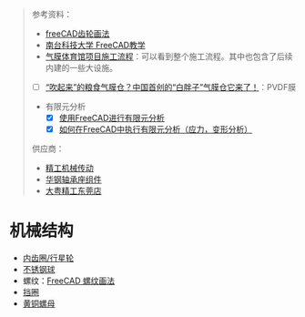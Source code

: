> 参考资料：
>
> - [freeCAD齿轮画法](https://www.bilibili.com/video/BV1rK4y1b7WT/?spm_id_from=333.337.search-card.all.click&vd_source=b736aa3d7f0fdf47b59ea3021dc810ab)
> - [南台科技大学 FreeCAD教学](https://youtube.com/playlist?list=PLdrYbn8q6soMfeaGRczvvLAdBYIruMCdZ)
> - [气膜体育馆项目施工流程](https://www.bilibili.com/video/BV1CT411N7a9/?spm_id_from=333.337.search-card.all.click&vd_source=b736aa3d7f0fdf47b59ea3021dc810ab)：可以看到整个施工流程。其中也包含了后续内建的一些大设施。
> - [ ] [“吹起来”的粮食气膜仓？中国首创的“白胖子”气膜仓它来了！](https://www.bilibili.com/video/BV1KY411Q782/?spm_id_from=333.337.search-card.all.click&vd_source=b736aa3d7f0fdf47b59ea3021dc810ab)：PVDF膜
> - 有限元分析
>   - [x] [使用FreeCAD进行有限元分析](https://blog.csdn.net/weixin_43530432/article/details/83444780)
>   - [x] [如何在FreeCAD中执行有限元分析（应力，变形分析）](https://zsj.itdos.net/docs/freecad/freecad-010)
>
> 供应商：
>
> - [精工机械传动](https://item.taobao.com/item.htm?spm=a1z10.3-c-s.w4002-23103307398.10.44a56ef2Pd6d0c&id=628146002759#)
> - [华钢轴承座组件](https://item.taobao.com/item.htm?spm=a230r.1.14.108.70c3cbb2f9Hlxw&id=622420485089&ns=1&abbucket=10#detail)
> - [大粤精工东莞店](https://shop426836055.taobao.com/?spm=2013.1.1000126.2.755e5e7dTlXGui)

# 机械结构

- [内齿圈/行星轮](https://item.taobao.com/item.htm?spm=a230r.1.14.79.2e444cb4j0f6Oc&id=616804351508&ns=1&abbucket=10#detail)
- [不锈钢球](https://detail.tmall.com/item.htm?ali_refid=a3_420434_1006:1293410009:N:w4WCRS6QUB5JOz+2lf4ouQ==:fb3d4eb528aae3240fa8c346bcb0eb68&ali_trackid=1_fb3d4eb528aae3240fa8c346bcb0eb68&id=631612596426&spm=a230r.1.1957635.12)
- 螺纹：[FreeCAD 螺纹画法](https://wiki.freecadweb.org/Thread_for_Screw_Tutorial)
- [挡圈](https://detail.tmall.com/item.htm?id=558604631749&scene=taobao_shop&skuId=4978459140767&spm=a1z10.1-b.w20166435-24839819868.25.394660d72QgtOS)
- [黄铜螺母](https://detail.tmall.com/item.htm?abbucket=19&id=690415920212&ns=1&skuId=5081729838856&spm=a21n57.1.0.0.3edd523cpOzoq4)

